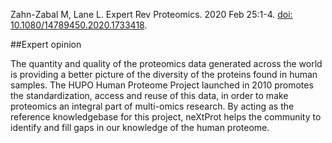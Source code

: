 Zahn-Zabal M, Lane L. Expert Rev Proteomics. 2020 Feb 25:1-4. [doi: 10.1080/14789450.2020.1733418](https://doi.org/10.1080/14789450.2020.1733418).

##Expert opinion

The quantity and quality of the proteomics data generated across the world is providing a better picture of the diversity of the proteins found in human samples. The HUPO Human Proteome Project launched in 2010 promotes the standardization, access and reuse of this data, in order to make proteomics an integral part of multi-omics research. By acting as the reference knowledgebase for this project, neXtProt helps the community to identify and fill gaps in our knowledge of the human proteome.
